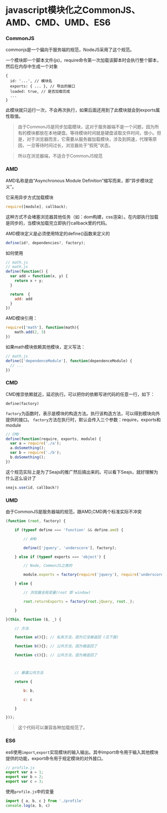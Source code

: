 # javascript模块化之CommonJS、AMD、CMD、UMD、ES6

### CommonJS

commonjs是一个偏向于服务端的规范，NodeJS采用了这个规范。

一个模块即一个脚本文件(js)，require命令第一次加载该脚本时会执行整个脚本，然后在内存中生成一个对象

```
{
  id: '...', // 模块名
  exports: { ... }, // 导出的接口
  loaded: true, // 是否加载完成
  ...
}
```

此模块就只运行一次，不会再次执行，如果后面还用到了此模块就会到exports属性取值。

> 由于CommonJS是同步加载模块，这对于服务器端不是一个问题，因为所有的模块都放在本地硬盘。等待模块时间就是硬盘读取文件时间，很小。但是，对于浏览器而言，它需要从服务器加载模块，涉及到网速，代理等原因，一旦等待时间过长，浏览器处于”假死”状态。

> 所以在浏览器端，不适合于CommonJS规范

### AMD

AMD名称是由“Asynchronous Module Definition”缩写而来，即“异步模块定义”。

它采用异步方式加载模块

```javascript
require([module], callback);
```

这种方式不会堵塞浏览器其他任务（如：dom构建，css渲染）。在内部执行加载是同步的，当模块加载完立即执行callback里的代码。

AMD模块定义是必须使用特定的define()函数来定义的

```javascript
define(id?, dependencies?, factory);

```
如何使用
```javascript
// math.js
// math.js
define(function() {
  var add = function(x, y) {
    return x + y;
  }

  return  {
    add: add
  }
})
```

AMD模块引用：
```javascript
require(['math'], function(math){
    math.add(2, 3)
})
```

如果math模块依赖其他模块，定义写法：
```javascript
// math.js
define(['dependenceModule'], function(dependenceModule) {
  // ...
})
```

### CMD

CMD推崇依赖就近，延迟执行。可以把你的依赖写进代码的任意一行，如下：
```
define(factory)
```
```factory```为函数时，表示是模块的构造方法。执行该构造方法，可以得到模块向外提供的接口。
```factory```方法在执行时，默认会传入三个参数：require，exports和module

```javascript
// CMD
define(function(require, exports, module) {
  var a = require('./a');
  a.doSomething();
  var b = require('./b');
  b.doSomething();
})
```

这个规范实际上是为了Seajs的推广然后搞出来的。可以看下Seajs，就好理解为什么这么设计了

```javascript
seajs.use(id, callback?)
```

### UMD
由于CommonJS是服务器端的规范，跟AMD,CMD两个标准实际不冲突

```javascript
(function (root, factory) {

    if (typeof define === 'function' && define.amd) {

        // AMD

        define(['jquery', 'underscore'], factory);

    } else if (typeof exports === 'object') {

        // Node, CommonJS之类的

        module.exports = factory(require('jquery'), require('underscore'));

    } else {

        // 浏览器全局变量(root 即 window)

        root.returnExports = factory(root.jQuery, root._);

    }

}(this, function ($, _) {

    // 方法

    function a(){}; // 私有方法，因为它没被返回 (见下面)

    function b(){}; // 公共方法，因为被返回了

    function c(){}; // 公共方法，因为被返回了



    // 暴露公共方法

    return {

        b: b,

        c: c

    }

}));
```

> 这个代码可以兼容各种加载规范了。

### ES6

es6使用```import```,```export```实现模块的输入输出。其中import命令用于输入其他模块提供的功能，export命令用于规定模块的对外接口。

```javascript
// profile.js
export var a = 1;
export var b = 2;
export var c = 3;
```

使用```profile.js```中的变量
```javascript
import { a, b, c } from './profile'
console.log(a, b, c)
```